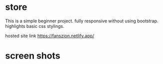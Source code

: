 # store
This is a simple beginner project. fully responsive without using bootstrap. highlights basic css stylings.

hosted site link
https://fanszion.netlify.app/
# screen shots



